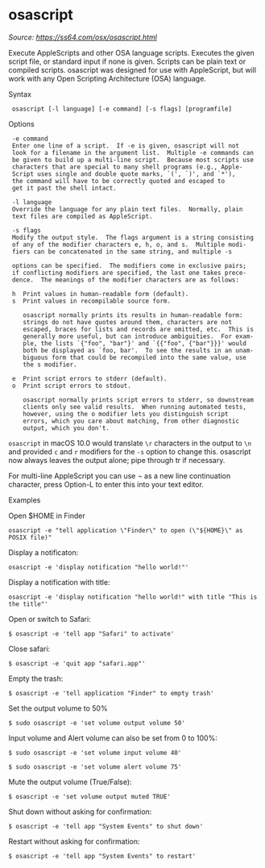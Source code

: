 # osascript

_Source: https://ss64.com/osx/osascript.html_

Execute AppleScripts and other OSA language scripts. Executes the given script file, or standard input if none is given. Scripts can be plain text or compiled scripts. osascript was designed for use with AppleScript, but will work with any Open Scripting Architecture (OSA) language.

Syntax

     osascript [-l language] [-e command] [-s flags] [programfile]

Options
   
     -e command
     Enter one line of a script.  If -e is given, osascript will not
     look for a filename in the argument list.  Multiple -e commands can 
     be given to build up a multi-line script.  Because most scripts use
     characters that are special to many shell programs (e.g., Apple-
     Script uses single and double quote marks, `(', `)', and `*'),
     the command will have to be correctly quoted and escaped to
     get it past the shell intact.

     -l language
     Override the language for any plain text files.  Normally, plain
     text files are compiled as AppleScript.

     -s flags
     Modify the output style.  The flags argument is a string consisting
     of any of the modifier characters e, h, o, and s.  Multiple modi-
     fiers can be concatenated in the same string, and multiple -s

     options can be specified.  The modifiers come in exclusive pairs;
     if conflicting modifiers are specified, the last one takes prece-
     dence.  The meanings of the modifier characters are as follows:

     h  Print values in human-readable form (default).
     s  Print values in recompilable source form.

        osascript normally prints its results in human-readable form:
        strings do not have quotes around them, characters are not
        escaped, braces for lists and records are omitted, etc.  This is
        generally more useful, but can introduce ambiguities.  For exam-
        ple, the lists `{"foo", "bar"}' and `{{"foo", {"bar"}}}' would
        both be displayed as `foo, bar'.  To see the results in an unam-
        biguous form that could be recompiled into the same value, use
        the s modifier.

     e  Print script errors to stderr (default).
     o  Print script errors to stdout.

        osascript normally prints script errors to stderr, so downstream
        clients only see valid results.  When running automated tests,
        however, using the o modifier lets you distinguish script
        errors, which you care about matching, from other diagnostic
        output, which you don't.

`osascript` in macOS 10.0 would translate `\r` characters in the output to `\n` and provided `c` and `r` modifiers for the `-s` option to change this. osascript now always leaves the output alone; pipe through tr if necessary.

For multi-line AppleScript you can use ¬ as a new line continuation character, press Option-L to enter this into your text editor.

Examples

Open $HOME in Finder

`osascript -e "tell application \"Finder\" to open (\"${HOME}\" as POSIX file)"`

Display a notificaton:

`osascript -e 'display notification "hello world!"'`

Display a notification with title:

`osascript -e 'display notification "hello world!" with title "This is the title"'`

Open or switch to Safari:

`$ osascript -e 'tell app "Safari" to activate'`

Close safari:

`$ osascript -e 'quit app "safari.app"'`

Empty the trash:

`$ osascript -e 'tell application "Finder" to empty trash'`

Set the output volume to 50%

`$ sudo osascript -e 'set volume output volume 50'`

Input volume and Alert volume can also be set from 0 to 100%:

`$ sudo osascript -e 'set volume input volume 40'`

`$ sudo osascript -e 'set volume alert volume 75'`

Mute the output volume (True/False):

`$ osascript -e 'set volume output muted TRUE'`

Shut down without asking for confirmation:

`$ osascript -e 'tell app "System Events" to shut down'`

Restart without asking for confirmation:

`$ osascript -e 'tell app "System Events" to restart'`
